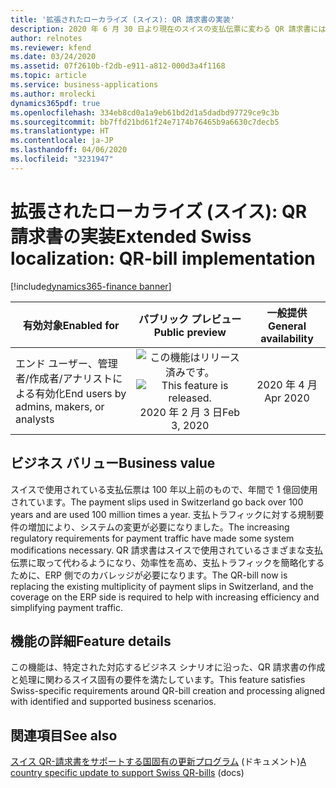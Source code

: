 ```yaml
---
title: '拡張されたローカライズ (スイス): QR 請求書の実装'
description: 2020 年 6 月 30 日より現在のスイスの支払伝票に変わる QR 請求書には、識別機能としてスイスの十字付きの QR コードが表示されます。 このスイス版 QR コードには、支払に必要なすべての情報のデジタル形式が含まれています。
author: relnotes
ms.reviewer: kfend
ms.date: 03/24/2020
ms.assetid: 07f2610b-f2db-e911-a812-000d3a4f1168
ms.topic: article
ms.service: business-applications
ms.author: mrolecki
dynamics365pdf: true
ms.openlocfilehash: 334eb8cd0a1a9eb61bd2d1a5dadbd97729ce9c3b
ms.sourcegitcommit: bb7ffd21bd61f24e7174b76465b9a6630c7decb5
ms.translationtype: HT
ms.contentlocale: ja-JP
ms.lasthandoff: 04/06/2020
ms.locfileid: "3231947"
---
```

# <a name="extended-swiss-localization-qr-bill-implementation"></a><span data-ttu-id="33018-104">拡張されたローカライズ (スイス): QR 請求書の実装</span><span class="sxs-lookup"><span data-stu-id="33018-104">Extended Swiss localization: QR-bill implementation</span></span>
[!include[dynamics365-finance banner](../includes/dynamics365-finance.md)]

| <span data-ttu-id="33018-105">有効対象</span><span class="sxs-lookup"><span data-stu-id="33018-105">Enabled for</span></span>    |  <span data-ttu-id="33018-106">パブリック プレビュー</span><span class="sxs-lookup"><span data-stu-id="33018-106">Public preview</span></span> | <span data-ttu-id="33018-107">一般提供</span><span class="sxs-lookup"><span data-stu-id="33018-107">General availability</span></span> | 
| ---------- | :----------: |:----------: |
|<span data-ttu-id="33018-108">エンド ユーザー、管理者/作成者/アナリストによる有効化</span><span class="sxs-lookup"><span data-stu-id="33018-108">End users by admins, makers, or analysts</span></span>|<span data-ttu-id="33018-109">![この機能はリリース済みです。](/dynamics365-release-plan/media/green-checkmark.png "この機能はリリース済みです。")</span><span class="sxs-lookup"><span data-stu-id="33018-109">![This feature is released.](/dynamics365-release-plan/media/green-checkmark.png "This feature is released.")</span></span> <span data-ttu-id="33018-110">2020 年 2 月 3 日</span><span class="sxs-lookup"><span data-stu-id="33018-110">Feb 3, 2020</span></span>| <span data-ttu-id="33018-111">2020 年 4 月</span><span class="sxs-lookup"><span data-stu-id="33018-111">Apr 2020</span></span>|


## <a name="business-value"></a><span data-ttu-id="33018-112">ビジネス バリュー</span><span class="sxs-lookup"><span data-stu-id="33018-112">Business value</span></span>
<!-- bv start -->
<span data-ttu-id="33018-113">スイスで使用されている支払伝票は 100 年以上前のもので、年間で 1 億回使用されています。</span><span class="sxs-lookup"><span data-stu-id="33018-113">The payment slips used in Switzerland go back over 100 years and are used 100 million times a year.</span></span> <span data-ttu-id="33018-114">支払トラフィックに対する規制要件の増加により、システムの変更が必要になりました。</span><span class="sxs-lookup"><span data-stu-id="33018-114">The increasing regulatory requirements for payment traffic have made some system modifications necessary.</span></span> <span data-ttu-id="33018-115">QR 請求書はスイスで使用されているさまざまな支払伝票に取って代わるようになり、効率性を高め、支払トラフィックを簡略化するために、ERP 側でのカバレッジが必要になります。</span><span class="sxs-lookup"><span data-stu-id="33018-115">The QR-bill now is replacing the existing multiplicity of payment slips in Switzerland, and the coverage on the ERP side is required to help with increasing efficiency and simplifying payment traffic.</span></span>
<!-- bv end -->



## <a name="feature-details"></a><span data-ttu-id="33018-116">機能の詳細</span><span class="sxs-lookup"><span data-stu-id="33018-116">Feature details</span></span>
<!--feature detail start -->
<span data-ttu-id="33018-117">この機能は、特定された対応するビジネス シナリオに沿った、QR 請求書の作成と処理に関わるスイス固有の要件を満たしています。</span><span class="sxs-lookup"><span data-stu-id="33018-117">This feature satisfies Swiss-specific requirements around QR-bill creation and processing aligned with identified and supported business scenarios.</span></span>
<!--feature detail end -->










## <a name="see-also"></a><span data-ttu-id="33018-118">関連項目</span><span class="sxs-lookup"><span data-stu-id="33018-118">See also</span></span>

<!--docs start-->
<span data-ttu-id="33018-119">[スイス QR-請求書をサポートする国固有の更新プログラム](https://support.microsoft.com/help/4540315) (ドキュメント)</span><span class="sxs-lookup"><span data-stu-id="33018-119">[A country specific update to support Swiss QR-bills](https://support.microsoft.com/help/4540315) (docs)</span></span>
<!--docs end-->

